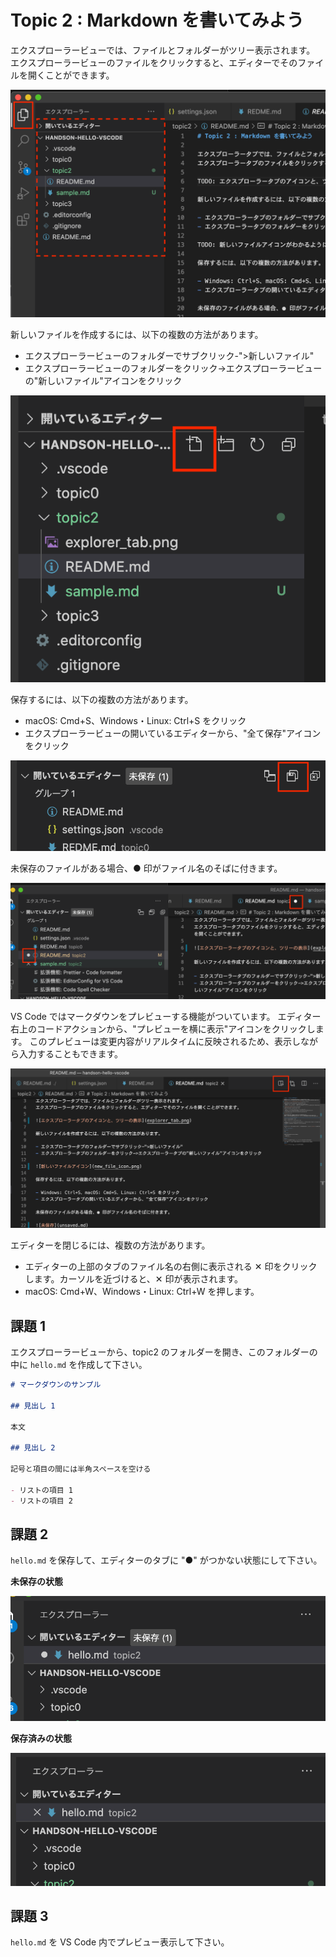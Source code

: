 # Topic 2 : Markdown を書いてみよう

エクスプローラービューでは、ファイルとフォルダーがツリー表示されます。
エクスプローラービューのファイルをクリックすると、エディターでそのファイルを開くことができます。

![エクスプローラービューのアイコンと、ツリーの表示](img/explorer_tab.png)

新しいファイルを作成するには、以下の複数の方法があります。

- エクスプローラービューのフォルダーでサブクリック-">新しいファイル"
- エクスプローラービューのフォルダーをクリック->エクスプローラービューの"新しいファイル"アイコンをクリック

![新しいファイルアイコン](img/new_file_icon.png)

保存するには、以下の複数の方法があります。

- macOS: Cmd+S、Windows・Linux: Ctrl+S をクリック
- エクスプローラービューの開いているエディターから、"全て保存"アイコンをクリック

![全て保存](img/all_save.png)

未保存のファイルがある場合、● 印がファイル名のそばに付きます。

![未保存](img/unsaved.png)

VS Code ではマークダウンをプレビューする機能がついています。
エディター右上のコードアクションから、"プレビューを横に表示"アイコンをクリックします。
このプレビューは変更内容がリアルタイムに反映されるため、表示しながら入力することもできます。

![プレビューボタン](img/markdown_preview_button.png)

エディターを閉じるには、複数の方法があります。

- エディターの上部のタブのファイル名の右側に表示される ✕ 印をクリックします。カーソルを近づけると、✕ 印が表示されます。
- macOS: Cmd+W、Windows・Linux: Ctrl+W を押します。

## 課題 1

エクスプローラービューから、topic2 のフォルダーを開き、このフォルダーの中に `hello.md` を作成して下さい。

```md
# マークダウンのサンプル

## 見出し 1

本文

## 見出し 2

記号と項目の間には半角スペースを空ける

- リストの項目 1
- リストの項目 2
```

## 課題 2

`hello.md` を保存して、エディターのタブに "●" がつかない状態にして下さい。

**未保存の状態**

![](img/task2_unsaved.png)

**保存済みの状態**

![](img/task2_saved.png)

## 課題 3

`hello.md` を VS Code 内でプレビュー表示して下さい。
